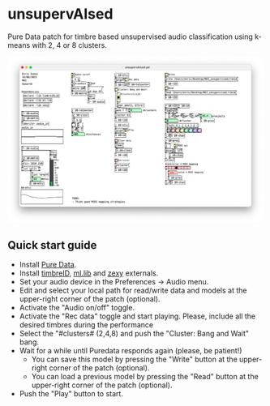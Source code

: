 # unsupervAIsed

Pure Data patch for timbre based unsupervised audio classification using k-means with 2, 4 or 8 clusters.

![unsupervAIsed.png](./unsupervAIsed.png)

## Quick start guide

* Install [Pure Data](https://puredata.info/).
* Install [timbreID](https://github.com/wbrent/timbreIDLib), [ml.lib](https://github.com/irllabs/ml-lib) and [zexy](https://git.iem.at/pd/zexy) externals.
* Set your audio device in the Preferences -> Audio menu.
* Edit and select your local path for read/write data and models at the upper-right corner of the patch (optional).
* Activate the "Audio on/off" toggle.
* Activate the "Rec data" toggle and start playing. Please, include all the desired timbres during the performance
* Select the "#clusters# (2,4,8) and push the "Cluster: Bang and Wait" bang.
* Wait for a while until Puredata responds again (please, be patient!)
  * You can save this model by pressing the "Write" button at the upper-right corner of the patch (optional).
  * You can load a previous model by pressing the "Read" button at the upper-right corner of the patch (optional).
* Push the "Play" button to start. 

